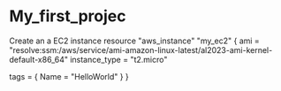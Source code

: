 # My_first_projec
Create an a EC2 instance 
resource "aws_instance" "my_ec2" {
  ami           = "resolve:ssm:/aws/service/ami-amazon-linux-latest/al2023-ami-kernel-default-x86_64"
  instance_type = "t2.micro"

  tags = {
    Name = "HelloWorld"
  }
}
